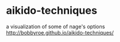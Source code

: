 # aikido-techniques
a visualization of some of nage's options  
http://bobbyroe.github.io/aikido-techniques/

